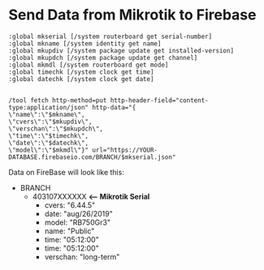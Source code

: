 # Send Data from Mikrotik to Firebase

```
:global mkserial [/system routerboard get serial-number]
:global mkname [/system identity get name]
:global mkupdiv [/system package update get installed-version]
:global mkupdch [/system package update get channel]
:global mkmdl [/system routerboard get mode]
:global timechk [/system clock get time]
:global datechk [/system clock get date]


/tool fetch http-method=put http-header-field="content-type:application/json" http-data="{
\"name\":\"$mkname\",
\"cvers\":\"$mkupdiv\",
\"verschan\":\"$mkupdch\",
\"time\":\"$timechk\",
\"date\":\"$datechk\",
\"model\":\"$mkmdl\"}" url="https://YOUR-DATABASE.firebaseio.com/BRANCH/$mkserial.json"
```

Data on FireBase will look like this:

* BRANCH
   * 403107XXXXXX   **<-- Mikrotik Serial**
      * cvers: "6.44.5" 
      * date: "aug/26/2019" 
      * model: "RB750Gr3" 
      * name: "Public" 
      * time: "05:12:00" 
      * time: "05:12:00" 
      * verschan: "long-term" 
